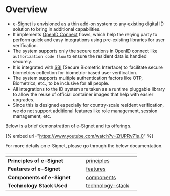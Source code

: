 # Overview

* e-Signet is envisioned as a thin add-on system to any existing digital ID solution to bring in additional capabilities.
* It implements [OpenID Connect](https://openid.net/connect/) flows, which help the relying party to perform quick and easy integrations using pre-existing libraries for user verification.
* The system supports only the secure options in OpenID connect like `authorization code flow` to ensure the resident data is handled securely.
* It is integrated with [SBI](https://standards.ieee.org/ieee/3167/10925/) (Secure Biometric Interface) to facilitate secure biometrics collection for biometric-based user verification.
* The system supports multiple authentication factors like OTP, Biometrics, etc., to be inclusive for all people.
* All integrations to the ID system are taken as a runtime pluggable library to allow the reuse of official container images that help with easier upgrades.
* Since this is designed especially for country-scale resident verification, we do not support additional features like role management, session management, etc.

Below is a brief demonstration of e-Signet and its offerings.

{% embed url="https://www.youtube.com/watch?v=ZfUPRv71s_0" %}

For more details on e-Signet, please go through the below documentation.

<table data-view="cards"><thead><tr><th></th><th></th><th></th><th data-hidden data-card-target data-type="content-ref"></th><th data-hidden data-card-cover data-type="files"></th></tr></thead><tbody><tr><td><strong>Principles of e-Signet</strong></td><td></td><td></td><td><a href="principles/">principles</a></td><td></td></tr><tr><td><strong>Features of e-Signet</strong></td><td></td><td></td><td><a href="features/">features</a></td><td></td></tr><tr><td><strong>Components of e-Signet</strong></td><td></td><td></td><td><a href="components/">components</a></td><td></td></tr><tr><td><strong>Technology Stack Used</strong></td><td></td><td></td><td><a href="technology-stack/">technology-stack</a></td><td></td></tr></tbody></table>
